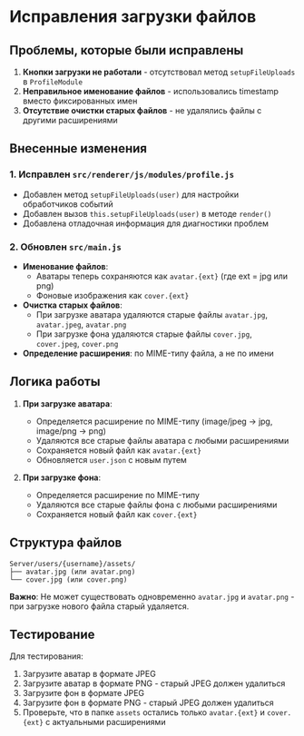# Исправления загрузки файлов

## Проблемы, которые были исправлены

1. **Кнопки загрузки не работали** - отсутствовал метод `setupFileUploads` в `ProfileModule`
2. **Неправильное именование файлов** - использовались timestamp вместо фиксированных имен
3. **Отсутствие очистки старых файлов** - не удалялись файлы с другими расширениями

## Внесенные изменения

### 1. Исправлен `src/renderer/js/modules/profile.js`
- Добавлен метод `setupFileUploads(user)` для настройки обработчиков событий
- Добавлен вызов `this.setupFileUploads(user)` в методе `render()`
- Добавлена отладочная информация для диагностики проблем

### 2. Обновлен `src/main.js`
- **Именование файлов**: 
  - Аватары теперь сохраняются как `avatar.{ext}` (где ext = jpg или png)
  - Фоновые изображения как `cover.{ext}`
- **Очистка старых файлов**:
  - При загрузке аватара удаляются старые файлы `avatar.jpg`, `avatar.jpeg`, `avatar.png`
  - При загрузке фона удаляются старые файлы `cover.jpg`, `cover.jpeg`, `cover.png`
- **Определение расширения**: по MIME-типу файла, а не по имени

## Логика работы

1. **При загрузке аватара**:
   - Определяется расширение по MIME-типу (image/jpeg → jpg, image/png → png)
   - Удаляются все старые файлы аватара с любыми расширениями
   - Сохраняется новый файл как `avatar.{ext}`
   - Обновляется `user.json` с новым путем

2. **При загрузке фона**:
   - Определяется расширение по MIME-типу
   - Удаляются все старые файлы фона с любыми расширениями
   - Сохраняется новый файл как `cover.{ext}`

## Структура файлов

```
Server/users/{username}/assets/
├── avatar.jpg (или avatar.png)
└── cover.jpg (или cover.png)
```

**Важно**: Не может существовать одновременно `avatar.jpg` и `avatar.png` - при загрузке нового файла старый удаляется.

## Тестирование

Для тестирования:
1. Загрузите аватар в формате JPEG
2. Загрузите аватар в формате PNG - старый JPEG должен удалиться
3. Загрузите фон в формате JPEG
4. Загрузите фон в формате PNG - старый JPEG должен удалиться
5. Проверьте, что в папке `assets` остались только `avatar.{ext}` и `cover.{ext}` с актуальными расширениями
